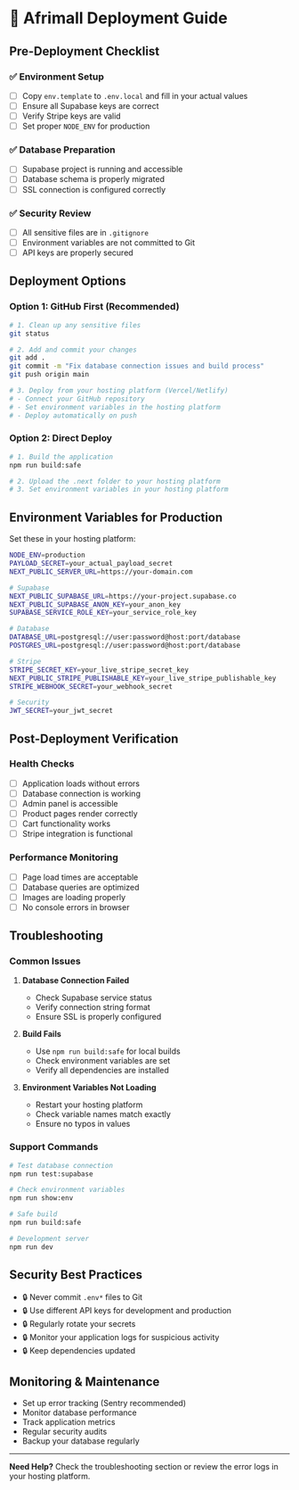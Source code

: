 # 🚀 Afrimall Deployment Guide

## **Pre-Deployment Checklist**

### ✅ **Environment Setup**
- [ ] Copy `env.template` to `.env.local` and fill in your actual values
- [ ] Ensure all Supabase keys are correct
- [ ] Verify Stripe keys are valid
- [ ] Set proper `NODE_ENV` for production

### ✅ **Database Preparation**
- [ ] Supabase project is running and accessible
- [ ] Database schema is properly migrated
- [ ] SSL connection is configured correctly

### ✅ **Security Review**
- [ ] All sensitive files are in `.gitignore`
- [ ] Environment variables are not committed to Git
- [ ] API keys are properly secured

## **Deployment Options**

### **Option 1: GitHub First (Recommended)**

```bash
# 1. Clean up any sensitive files
git status

# 2. Add and commit your changes
git add .
git commit -m "Fix database connection issues and build process"
git push origin main

# 3. Deploy from your hosting platform (Vercel/Netlify)
# - Connect your GitHub repository
# - Set environment variables in the hosting platform
# - Deploy automatically on push
```

### **Option 2: Direct Deploy**

```bash
# 1. Build the application
npm run build:safe

# 2. Upload the .next folder to your hosting platform
# 3. Set environment variables in your hosting platform
```

## **Environment Variables for Production**

Set these in your hosting platform:

```bash
NODE_ENV=production
PAYLOAD_SECRET=your_actual_payload_secret
NEXT_PUBLIC_SERVER_URL=https://your-domain.com

# Supabase
NEXT_PUBLIC_SUPABASE_URL=https://your-project.supabase.co
NEXT_PUBLIC_SUPABASE_ANON_KEY=your_anon_key
SUPABASE_SERVICE_ROLE_KEY=your_service_role_key

# Database
DATABASE_URL=postgresql://user:password@host:port/database
POSTGRES_URL=postgresql://user:password@host:port/database

# Stripe
STRIPE_SECRET_KEY=your_live_stripe_secret_key
NEXT_PUBLIC_STRIPE_PUBLISHABLE_KEY=your_live_stripe_publishable_key
STRIPE_WEBHOOK_SECRET=your_webhook_secret

# Security
JWT_SECRET=your_jwt_secret
```

## **Post-Deployment Verification**

### **Health Checks**
- [ ] Application loads without errors
- [ ] Database connection is working
- [ ] Admin panel is accessible
- [ ] Product pages render correctly
- [ ] Cart functionality works
- [ ] Stripe integration is functional

### **Performance Monitoring**
- [ ] Page load times are acceptable
- [ ] Database queries are optimized
- [ ] Images are loading properly
- [ ] No console errors in browser

## **Troubleshooting**

### **Common Issues**

1. **Database Connection Failed**
   - Check Supabase service status
   - Verify connection string format
   - Ensure SSL is properly configured

2. **Build Fails**
   - Use `npm run build:safe` for local builds
   - Check environment variables are set
   - Verify all dependencies are installed

3. **Environment Variables Not Loading**
   - Restart your hosting platform
   - Check variable names match exactly
   - Ensure no typos in values

### **Support Commands**

```bash
# Test database connection
npm run test:supabase

# Check environment variables
npm run show:env

# Safe build
npm run build:safe

# Development server
npm run dev
```

## **Security Best Practices**

- 🔒 Never commit `.env*` files to Git
- 🔒 Use different API keys for development and production
- 🔒 Regularly rotate your secrets
- 🔒 Monitor your application logs for suspicious activity
- 🔒 Keep dependencies updated

## **Monitoring & Maintenance**

- Set up error tracking (Sentry recommended)
- Monitor database performance
- Track application metrics
- Regular security audits
- Backup your database regularly

---

**Need Help?** Check the troubleshooting section or review the error logs in your hosting platform.

